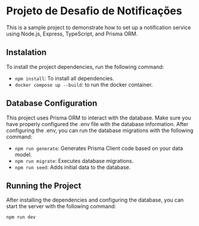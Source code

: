 # Projeto de Desafio de Notificações

This is a sample project to demonstrate how to set up a notification service using Node.js, Express, TypeScript, and Prisma ORM.

## Instalation

To install the project dependencies, run the following command:
- `npm install`: To install all dependencies.
- `docker compose up --build`: to run the docker container.


## Database Configuration

This project uses Prisma ORM to interact with the database. Make sure you have properly configured the .env file with the database information. After configuring the .env, you can run the database migrations with the following command:


- `npm run generate`: Generates Prisma Client code based on your data model.
- `npm run migrate`: Executes database migrations.
- `npm run seed`: Adds initial data to the database.

## Running the Project

After installing the dependencies and configuring the database, you can start the server with the following command:

```bash
npm run dev
```


